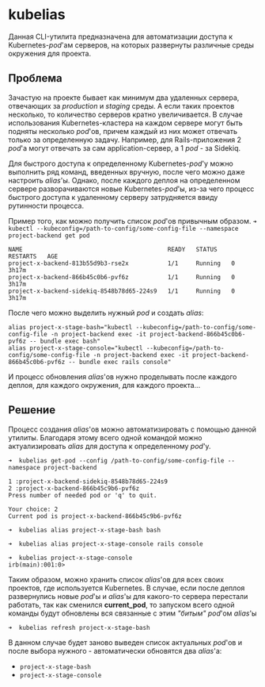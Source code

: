 # kubelias

Данная CLI-утилита предназначена для автоматизации доступа к Kubernetes-_pod_'ам серверов, на которых развернуты различные среды окружения для проекта.

## Проблема
Зачастую на проекте бывает как минимум два удаленных сервера, отвечающих за _production_ и _staging_ среды. А если таких проектов несколько, то количество серверов кратно увеличивается. В случае использования Kubernetes-кластера на каждом сервере могут быть подняты несколько _pod_'ов, причем каждый из них может отвечать только за определенную задачу. Например, для Rails-приложения 2 _pod_'а могут отвечать за сам application-сервер, а 1 _pod_ - за Sidekiq.

Для быстрого доступа к определенному Kubernetes-_pod_'у можно выполнить ряд команд, введенных вручную, после чего можно даже настроить _alias_'ы. Однако, после каждого деплоя на определенном сервере разворачиваются новые Kubernetes-_pod_'ы, из-за чего процесс быстрого доступа к удаленному серверу затрудняется ввиду рутинности процесса.

Пример того, как можно получить список _pod_'ов привычным образом.
`➜   kubectl --kubeconfig=/path-to-config/some-config-file --namespace project-backend get pod`
```
NAME                                         READY   STATUS    RESTARTS   AGE
project-x-backend-813b55d9b3-rse2x           1/1     Running   0          3h17m
project-x-backend-866b45c0b6-pvf6z           1/1     Running   0          3h17m
project-x-backend-sidekiq-8548b78d65-224s9   1/1     Running   0          3h17m
```
После чего можно выделить нужный _pod_ и создать _alias_:
```
alias project-x-stage-bash="kubectl --kubeconfig=/path-to-config/some-config-file -n project-backend exec -it project-backend-866b45c0b6-pvf6z -- bundle exec bash"
alias project-x-stage-console="kubectl --kubeconfig=/path-to-config/some-config-file -n project-backend exec -it project-backend-866b45c0b6-pvf6z -- bundle exec rails console"
```

И процесс обновления _alias_'ов нужно проделывать после каждого деплоя, для каждого окружения, для каждого проекта...
## Решение

Процесс создания _alias_'ов можно автоматизировать с помощью данной утилиты. Благодаря этому всего одной командой можно актуализировать _alias_ для доступа к определенному _pod_'у.

```
➜  kubelias get-pod --config /path-to-config/some-config-file --namespace project-backend

1 :project-x-backend-sidekiq-8548b78d65-224s9
2 :project-x-backend-866b45c9b6-pvf6z
Press number of needed pod or 'q' to quit.
```

```
Your choice: 2
Current pod is project-x-backend-866b45c9b6-pvf6z
```

`➜  kubelias alias project-x-stage-bash bash`

`➜  kubelias alias project-x-stage-console rails console`

```
➜  kubelias project-x-stage-console
irb(main):001:0>
```

Таким образом, можно хранить список _alias_'ов для всех своих проектов, где используется Kubernetes. В случае, если после деплоя развернулись новые _pod_'ы и _alias_'ы для какого-то сервера перестали работать, так как сменился **current_pod**, то запуском всего одной команды будут обновлены вся связанные с этим _"битым"_ _pod_'ом _alias_'ы

`➜  kubelias refresh project-x-stage-bash`

В данном случае будет заново выведен список актуальных _pod_'ов и после выбора нужного - автоматически обновятся два _alias_'а:
- `project-x-stage-bash`
- `project-x-stage-console`
